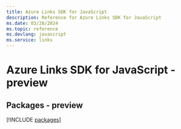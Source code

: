 ```yaml
---
title: Azure Links SDK for JavaScript
description: Reference for Azure Links SDK for JavaScript
ms.date: 03/28/2024
ms.topic: reference
ms.devlang: javascript
ms.service: links
---
```

# Azure Links SDK for JavaScript - preview
## Packages - preview
[!INCLUDE [packages](links-index.md)]